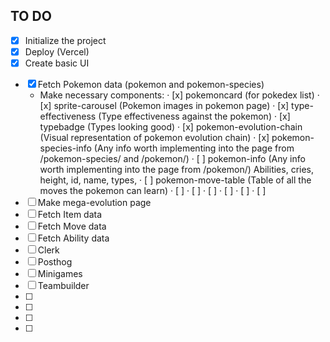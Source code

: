 ## TO DO

- [x] Initialize the project
- [x] Deploy (Vercel)
- [x] Create basic UI
<!-- POKEMON -->
- [x] Fetch Pokemon data (pokemon and pokemon-species)
  - Make necessary components:
    · [x] pokemoncard (for pokedex list)
    · [x] sprite-carousel (Pokemon images in pokemon page)
    · [x] type-effectiveness (Type effectiveness against the pokemon)
    · [x] typebadge (Types looking good)
    · [x] pokemon-evolution-chain (Visual representation of pokemon evolution chain)
    · [x] pokemon-species-info (Any info worth implementing into the page from /pokemon-species/ and /pokemon/)
    · [ ] pokemon-info (Any info worth implementing into the page from /pokemon/)
          Abilities, cries, height, id, name, types,
    · [ ] pokemon-move-table (Table of all the moves the pokemon can learn)
    · [ ]
    · [ ]
    · [ ]
    · [ ]
    · [ ]
    · [ ]
- [ ] Make mega-evolution page
- [ ] Fetch Item data
- [ ] Fetch Move data
- [ ] Fetch Ability data
- [ ] Clerk
- [ ] Posthog
- [ ] Minigames
- [ ] Teambuilder
- [ ]
- [ ]
- [ ]
- [ ]

